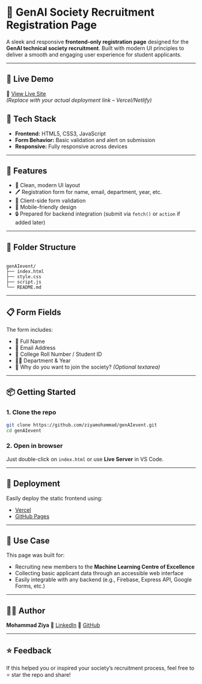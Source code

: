 
# 🧠 GenAI Society Recruitment Registration Page

A sleek and responsive **frontend-only registration page** designed for the **GenAI technical society recruitment**. Built with modern UI principles to deliver a smooth and engaging user experience for student applicants.

---

## 🚀 Live Demo

🔗 [View Live Site](https://your-live-link.vercel.app)  
*(Replace with your actual deployment link – Vercel/Netlify)*


## 🧰 Tech Stack

- **Frontend:** HTML5, CSS3, JavaScript
- **Form Behavior:** Basic validation and alert on submission
- **Responsive:** Fully responsive across devices

---

## 🎯 Features

- 📄 Clean, modern UI layout
- 🖊️ Registration form for name, email, department, year, etc.
- 🧪 Client-side form validation
- 📱 Mobile-friendly design
- 🔒 Prepared for backend integration (submit via `fetch()` or `action` if added later)

---

## 📁 Folder Structure

```

genAIevent/
├── index.html
├── style.css
├── script.js
└── README.md

````

---

## 📋 Form Fields

The form includes:

- 👤 Full Name
- 📧 Email Address
- 🏫 College Roll Number / Student ID
- 🧑‍🎓 Department & Year
- 💬 Why do you want to join the society? *(Optional textarea)*

---

## 📦 Getting Started

### 1. Clone the repo

```bash
git clone https://github.com/ziyamohammad/genAIevent.git
cd genAIevent
````

### 2. Open in browser

Just double-click on `index.html` or use **Live Server** in VS Code.

---

## 🔧 Deployment

Easily deploy the static frontend using:

* [Vercel](https://vercel.com/)
* [GitHub Pages](https://pages.github.com/)

---

## 🙋 Use Case

This page was built for:

* Recruiting new members to the **Machine Learning Centre of Excellence**
* Collecting basic applicant data through an accessible web interface
* Easily integrable with any backend (e.g., Firebase, Express API, Google Forms, etc.)

---

## 👨‍💻 Author

**Mohammad Ziya**
🔗 [LinkedIn](https://www.linkedin.com/in/mohammad-ziya-84a97232a/)
🔗 [GitHub](https://github.com/ziyamohammad)

---

## ⭐ Feedback

If this helped you or inspired your society’s recruitment process, feel free to ⭐ star the repo and share!

